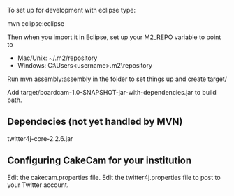 To set up for development with eclipse type:

mvn eclipse:eclipse


Then when you import it in Eclipse, set up your M2_REPO variable to point to 
- Mac/Unix: ~/.m2/repository
- Windows:  C:\Users\<username>\.m2\repository


Run mvn assembly:assembly in the folder to set things up and create target/

Add target/boardcam-1.0-SNAPSHOT-jar-with-dependencies.jar to build path.



## Dependecies (not yet handled by MVN)
twitter4j-core-2.2.6.jar


## Configuring CakeCam for your institution

Edit the cakecam.properties file.
Edit the twitter4j.properties file to post to your Twitter account.